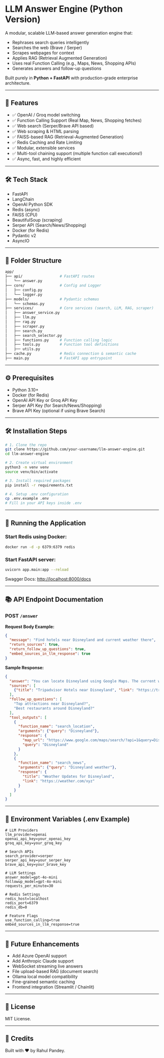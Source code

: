 
# LLM Answer Engine (Python Version)

A modular, scalable LLM-based answer generation engine that:
- Rephrases search queries intelligently
- Searches the web (Brave / Serper)
- Scrapes webpages for context
- Applies RAG (Retrieval Augmented Generation)
- Uses real Function Calling (e.g., Maps, News, Shopping APIs)
- Generates answers and follow-up questions

Built purely in **Python + FastAPI** with production-grade enterprise architecture.

---

## 🚀 Features

- ✅ OpenAI / Groq model switching
- ✅ Function Calling Support (Real Map, News, Shopping fetches)
- ✅ Web search (Serper/Brave API based)
- ✅ Web scraping & HTML parsing
- ✅ FAISS-based RAG (Retrieval-Augmented Generation)
- ✅ Redis Caching and Rate Limiting
- ✅ Modular, extensible services
- ✅ Multi-tool chaining support (multiple function call executions!)
- ✅ Async, fast, and highly efficient

---

## 🛠 Tech Stack

- FastAPI
- LangChain
- OpenAI Python SDK
- Redis (async)
- FAISS (CPU)
- BeautifulSoup (scraping)
- Serper API (Search/News/Shopping)
- Docker (for Redis)
- Pydantic v2
- AsyncIO

---

## 📂 Folder Structure

```bash
app/
├── api/                 # FastAPI routes
│   └── answer.py
├── core/                # Config and Logger
│   ├── config.py
│   └── logger.py
├── models/              # Pydantic schemas
│   └── schemas.py
├── services/            # Core services (search, LLM, RAG, scraper)
│   ├── answer_service.py
│   ├── llm.py
│   ├── rag.py
│   ├── scraper.py
│   ├── search.py
│   ├── search_selector.py
│   ├── functions.py     # Function calling logic
│   ├── tools.py         # Function tool definitions
│   ├── utils.py
├── cache.py             # Redis connection & semantic cache
├── main.py              # FastAPI app entrypoint
```

---

## ⚙️ Prerequisites

- Python 3.10+
- Docker (for Redis)
- OpenAI API Key or Groq API Key
- Serper API Key (for Search/News/Shopping)
- Brave API Key (optional if using Brave Search)

---

## 🛠 Installation Steps

```bash
# 1. Clone the repo
git clone https://github.com/your-username/llm-answer-engine.git
cd llm-answer-engine

# 2. Create virtual environment
python3 -m venv venv
source venv/bin/activate

# 3. Install required packages
pip install -r requirements.txt

# 4. Setup .env configuration
cp .env.example .env
# Fill in your API keys inside .env
```

---

## 🧹 Running the Application

### Start Redis using Docker:

```bash
docker run -d -p 6379:6379 redis
```

### Start FastAPI server:

```bash
uvicorn app.main:app --reload
```

Swagger Docs: [http://localhost:8000/docs](http://localhost:8000/docs)

---

## 📚 API Endpoint Documentation

### POST `/answer`

**Request Body Example:**

```json
{
  "message": "Find hotels near Disneyland and current weather there",
  "return_sources": true,
  "return_follow_up_questions": true,
  "embed_sources_in_llm_response": true
}
```

**Sample Response:**

```json
{
  "answer": "You can locate Disneyland using Google Maps. The current weather is sunny with a temperature of 25°C...",
  "sources": [
    {"title": "Tripadvisor Hotels near Disneyland", "link": "https://tripadvisor.com/xyz"}
  ],
  "follow_up_questions": [
    "Top attractions near Disneyland?",
    "Best restaurants around Disneyland?"
  ],
  "tool_outputs": [
    {
      "function_name": "search_location",
      "arguments": {"query": "Disneyland"},
      "response": {
        "map_url": "https://www.google.com/maps/search/?api=1&query=Disneyland",
        "query": "Disneyland"
      }
    },
    {
      "function_name": "search_news",
      "arguments": {"query": "Disneyland weather"},
      "response": {
        "title": "Weather Updates for Disneyland",
        "link": "https://weather.com/xyz"
      }
    }
  ]
}
```

---

## 🧩 Environment Variables (.env Example)

```env
# LLM Providers
llm_provider=openai
openai_api_key=your_openai_key
groq_api_key=your_groq_key

# Search APIs
search_provider=serper
serper_api_key=your_serper_key
brave_api_key=your_brave_key

# LLM Settings
answer_model=gpt-4o-mini
followup_model=gpt-4o-mini
requests_per_minute=30

# Redis Settings
redis_host=localhost
redis_port=6379
redis_db=0

# Feature Flags
use_function_calling=true
embed_sources_in_llm_response=true
```

---

## 🚀 Future Enhancements

- Add Azure OpenAI support
- Add Anthropic Claude support
- WebSocket streaming live answers
- File upload-based RAG (document search)
- Ollama local model compatibility
- Fine-grained semantic caching
- Frontend integration (Streamlit / Chainlit)

---

## 📜 License

MIT License.

---

## 🤝 Credits

Built with ❤️ by Rahul Pandey.
